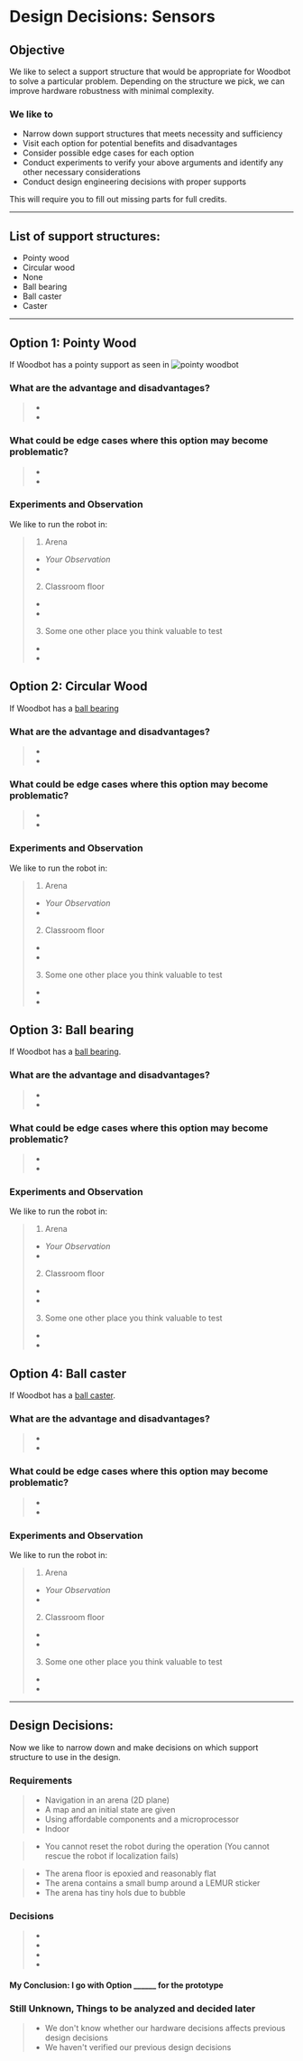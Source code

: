 # Design Decisions: Sensors
## Objective
We like to select a support structure that would be appropriate for Woodbot to solve a particular problem.
Depending on the structure we pick, we can improve hardware robustness with minimal complexity.

### We like to

- Narrow down support structures that meets necessity and sufficiency
- Visit each option for potential benefits and disadvantages
- Consider possible edge cases for each option
- Conduct experiments to verify your above arguments and identify any other necessary considerations
- Conduct design engineering decisions with proper supports

This will require you to fill out missing parts for full credits.

***

## List of support structures:
* Pointy wood
* Circular wood
* None
* Ball bearing
* Ball caster
* Caster


***

## Option 1: Pointy Wood
If Woodbot has a pointy support as seen in ![pointy woodbot](../lab1/images/Woodbot.jpg)

### What are the advantage and disadvantages?
>- 
>-

### What could be edge cases where this option may become problematic?
>- 
>- 


### Experiments and Observation
We like to run the robot in:
>1. Arena
>   * *Your Observation*
>   * 
>2. Classroom floor
>   * 
>   * 
>3. Some one other place you think valuable to test
>   * 
>   * 

## Option 2: Circular Wood
If Woodbot has a [ball bearing](https://www.iqsdirectory.com/articles/ball-bearing.html)

### What are the advantage and disadvantages?
>- 
>-

### What could be edge cases where this option may become problematic?
>- 
>- 


### Experiments and Observation
We like to run the robot in:
>1. Arena
>   * *Your Observation*
>   * 
>2. Classroom floor
>   * 
>   * 
>3. Some one other place you think valuable to test
>   * 
>   * 

## Option 3: Ball bearing
If Woodbot has a [ball bearing](https://www.iqsdirectory.com/articles/ball-bearing.html).

### What are the advantage and disadvantages?
>- 
>-

### What could be edge cases where this option may become problematic?
>- 
>- 


### Experiments and Observation
We like to run the robot in:
>1. Arena
>   * *Your Observation*
>   * 
>2. Classroom floor
>   * 
>   * 
>3. Some one other place you think valuable to test
>   * 
>   * 



## Option 4: Ball caster
If Woodbot has a [ball caster](https://www.pololu.com/category/45/pololu-ball-casters).

### What are the advantage and disadvantages?
>- 
>-

### What could be edge cases where this option may become problematic?
>- 
>- 


### Experiments and Observation
We like to run the robot in:
>1. Arena
>   * *Your Observation*
>   * 
>2. Classroom floor
>   * 
>   * 
>3. Some one other place you think valuable to test
>   * 
>   * 


***






## Design Decisions:
Now we like to narrow down and make decisions on which support structure to use in the design.

### Requirements
>- Navigation in an arena (2D plane)
>- A map and an initial state are given
>- Using affordable components and a microprocessor
>- Indoor

>- You cannot reset the robot during the operation (You cannot rescue the robot if localization fails)

>- The arena floor is epoxied and reasonably flat
>- The arena contains a small bump around a LEMUR sticker 
>- The arena has tiny hols due to bubble

###


### Decisions
>-
>-
>-
>-


#### My Conclusion: I go with Option ______ for the prototype

### Still Unknown, Things to be analyzed and decided later

>- We don't know whether our hardware decisions affects previous design decisions
>- We haven't verified our previous design decisions
